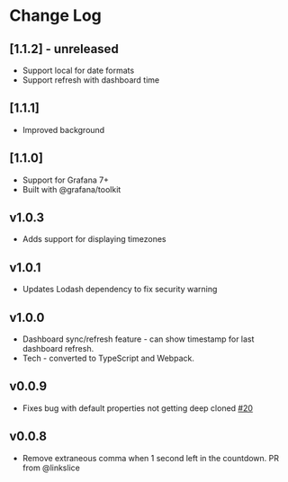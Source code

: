 # Change Log

## [1.1.2] - unreleased

- Support local for date formats
- Support refresh with dashboard time

## [1.1.1]

- Improved background

## [1.1.0]

- Support for Grafana 7+
- Built with @grafana/toolkit

## v1.0.3

- Adds support for displaying timezones


## v1.0.1

- Updates Lodash dependency to fix security warning


## v1.0.0

- Dashboard sync/refresh feature - can show timestamp for last dashboard refresh.
- Tech - converted to TypeScript and Webpack.


## v0.0.9

- Fixes bug with default properties not getting deep cloned [#20](https://github.com/grafana/clock-panel/issues/20)


## v0.0.8

- Remove extraneous comma when 1 second left in the countdown. PR from @linkslice